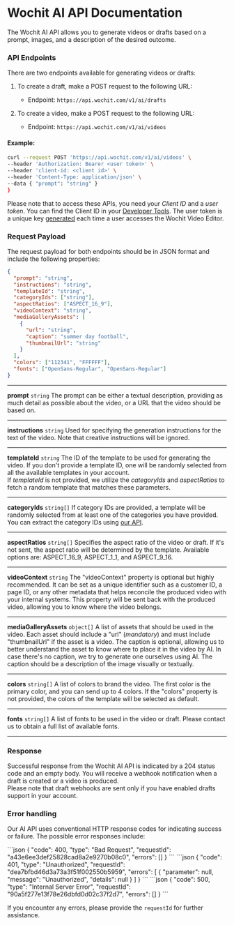 # Wochit AI API Documentation

The Wochit AI API allows you to generate videos or drafts based on a prompt, images, and a description of the desired outcome.

### API Endpoints

There are two endpoints available for generating videos or drafts:

1. To create a draft, make a POST request to the following URL:
   - Endpoint: `https://api.wochit.com/v1/ai/drafts`

2. To create a video, make a POST request to the following URL:
   - Endpoint: `https://api.wochit.com/v1/ai/videos`
   

#### Example:
```bash
curl --request POST 'https://api.wochit.com/v1/ai/videos' \
--header 'Authorization: Bearer <user token>' \
--header 'client-id: <client id>' \
--header 'Content-Type: application/json' \
--data { "prompt": "string" }
}
```

Please note that to access these APIs, you need your *Client ID* and a *user token*. You can find the Client ID in your [Developer Tools](https://admin.wochit.com/developers/integration-setup). The user token is a unique key [generated](/authentication.html#user-authentication) each time a user accesses the Wochit Video Editor.   


### Request Payload

The request payload for both endpoints should be in JSON format and include the following properties:

```json
{
  "prompt": "string",
  "instructions": "string",
  "templateId": "string",
  "categoryIds": ["string"],
  "aspectRatios": ["ASPECT_16_9"],
  "videoContext": "string",
  "mediaGalleryAssets": [
    {
      "url": "string",
      "caption": "summer day football",
      "thumbnailUrl": "string"
    }
  ],
  "colors": ["112341", "FFFFFF"],
  "fonts": ["OpenSans-Regular", "OpenSans-Regular"]
}
```

***
**prompt** <code>string</code> <Badge text="Required" type="warning" />
The prompt can be either a textual description, providing as much detail as possible about the video, or a URL that the video should be based on.
***
**instructions** <code>string</code> <Badge text="Optional"  />
Used for specifying the generation instructions for the text of the video. Note that creative instructions will be ignored.
***
**templateId** <code>string</code> <Badge text="Optional"  />
The ID of the template to be used for generating the video. If you don't provide a template ID, one will be randomly selected from all the available templates in your account.   
If *templateId* is not provided, we utilize the *categoryIds* and *aspectRatios* to fetch a random template that matches these parameters.
***
**categoryIds** <code>string[]</code> <Badge text="Optional"  />
If category IDs are provided, a template will be randomly selected from at least one of the categories you have provided. You can extract the category IDs using [our API](/api.html#template-categories).
***
**aspectRatios** <code>string[]</code> <Badge text="Optional"  />
Specifies the aspect ratio of the video or draft. If it's not sent, the aspect ratio will be determined by the template. Available options are: ASPECT_16_9, ASPECT_1_1, and ASPECT_9_16.
***
**videoContext** <code>string</code> <Badge text="Optional"  />
The "videoContext" property is optional but highly recommended. It can be set as a unique identifier such as a customer ID, a page ID, or any other metadata that helps reconcile the produced video with your internal systems. This property will be sent back with the produced video, allowing you to know where the video belongs.
***
**mediaGalleryAssets** <code>object[]</code> <Badge text="Optional"  />
A list of assets that should be used in the video. Each asset should include a "url" (*mandatory*) and must include "thumbnailUrl" if the asset is a video. The caption is optional, allowing us to better understand the asset to know where to place it in the video by AI. In case there's no caption, we try to generate one ourselves using AI.
The caption should be a description of the image visually or textually.
***
**colors** <code>string[]</code> <Badge text="Optional"  />
A list of colors to brand the video. The first color is the primary color, and you can send up to 4 colors. If the "colors" property is not provided, the colors of the template will be selected as default.
***
**fonts** <code>string[]</code> <Badge text="Optional"  />
A list of fonts to be used in the video or draft. Please contact us to obtain a full list of available fonts.
***

### Response

Successful response from the Wochit AI API is indicated by a 204 status code and an empty body. You will receive a webhook notification when a draft is created or a video is produced.    
Please note that draft webhooks are sent only if you have enabled drafts support in your account.

### Error handling


Our AI API uses conventional HTTP response codes for indicating success or failure. The possible error responses include:


<code-group>

<code-block title="400 - Bad Request" active>
```json
{
  "code": 400,
  "type": "Bad Request",
  "requestId": "a43e6ee3def25828cad8a2e9270b08c0",
  "errors": []
}
```
</code-block>

<code-block title="401 - Unauthorized" >
```json
{
  "code": 401,
  "type": "Unauthorized",
  "requestId": "dea7bfbd46d3a73a3f51f002550b5959",
  "errors": [
    {
      "parameter": null,
      "message": "Unauthorized",
      "details": null
    }
  ]
}
```
</code-block>

<code-block title="500 - Internal Server Error (Rare)" >
```json
{
    "code": 500,
    "type": "Internal Server Error",
    "requestId": "90a5f277e13f78e26dbfd0d02c37f2d7",
    "errors": []
}
```
</code-block>
</code-group>

If you encounter any errors, please provide the `requestId` for further assistance.